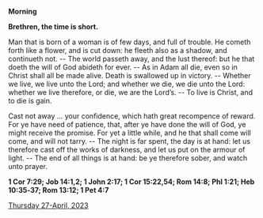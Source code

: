 **Morning**

**Brethren, the time is short.**
 
Man that is born of a woman is of few days, and full of trouble. He cometh forth like a flower, and is cut down: he fleeth also as a shadow, and continueth not. -- The world passeth away, and the lust thereof: but he that doeth the will of God abideth for ever. -- As in Adam all die, even so in Christ shall all be made alive. Death is swallowed up in victory. -- Whether we live, we live unto the Lord; and whether we die, we die unto the Lord: whether we live therefore, or die, we are the Lord’s. -- To live is Christ, and to die is gain.
 
Cast not away ... your confidence, which hath great recompence of reward. For ye have need of patience, that, after ye have done the will of God, ye might receive the promise. For yet a little while, and he that shall come will come, and will not tarry. -- The night is far spent, the day is at hand: let us therefore cast off the works of darkness, and let us put on the armour of light. -- The end of all things is at hand: be ye therefore sober, and watch unto prayer.  

**1 Cor 7:29; Job 14:1,2; 1 John 2:17; 1 Cor 15:22,54; Rom 14:8; Phl 1:21; Heb 10:35‑37; Rom 13:12; 1 Pet 4:7**

[Thursday 27-April, 2023](https://t.me/daily_light)
